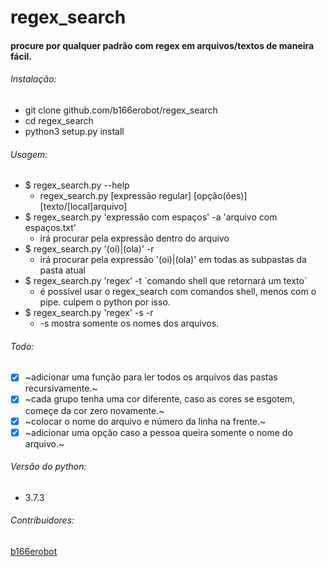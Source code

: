 # regex_search

#### procure por qualquer padrão com regex em arquivos/textos de maneira fácil.

###### Instalação:
  * git clone github.com/b166erobot/regex_search
  * cd regex_search
  * python3 setup.py install

###### Usagem:

  * $ regex_search.py --help
      * regex_search.py [expressão regular] [opção(ões)] [texto/[local]arquivo]
  * $ regex_search.py 'expressão com espaços' -a 'arquivo com espaços.txt'
      * irá procurar pela expressão dentro do arquivo
  * $ regex_search.py '(oi)|(ola)' -r
      * irá procurar pela expressão '(oi)|(ola)' em todas as subpastas da pasta atual
  * $ regex_search.py 'regex' -t \`comando shell que retornará um texto\`
      * é possível usar o regex_search com comandos shell, menos com o pipe. culpem o python por isso.
  * $ regex_search.py 'regex' -s -r
      * -s mostra somente os nomes dos arquivos.

###### Todo:
  - [x] ~adicionar uma função para ler todos os arquivos das pastas recursivamente.~
  - [x] ~cada grupo tenha uma cor diferente, caso as cores se esgotem, começe da cor zero novamente.~
  - [x] ~colocar o nome do arquivo e número da linha na frente.~
  - [x] ~adicionar uma opção caso a pessoa queira somente o nome do arquivo.~

###### Versão do python:

  * 3.7.3

###### Contribuidores:

  [b166erobot](http://github.com/b166erobot)
